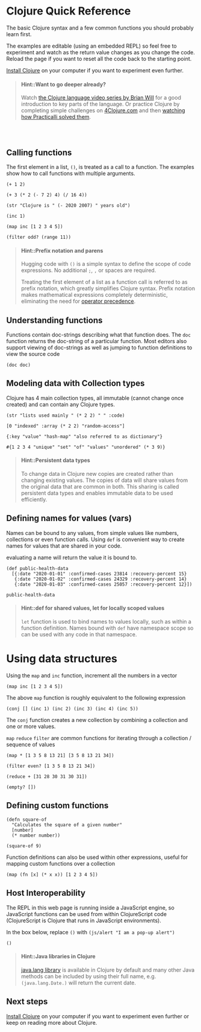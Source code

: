 # Clojure Quick Reference
The basic Clojure syntax and a few common functions you should probably learn first.

The examples are editable (using an embedded REPL) so feel free to experiment and watch as the return value changes as you change the code.  Reload the page if you want to reset all the code back to the starting point.

[Install Clojure](/clojure-tools/install/) on your computer if you want to experiment even further.

> #### Hint::Want to go deeper already?
> Watch [the Clojure language video series by Brian Will](https://www.youtube.com/playlist?list=PLAC43CFB134E85266) for a good introduction to key parts of the language.  Or practice Clojure by completing simple challenges on [4Clojure.com](http://www.4clojure.com/) and then [watching how Practicalli solved them](https://www.youtube.com/playlist?list=PLpr9V-R8ZxiDB_KGrbliCsCUrmcBvdW16).

<!-- Klipse reagent include to generate SVG graphics - hidden as not relevant at this point -->
<pre class="hidden">
  <code class="lang-eval-clojure" data-preamble="(require '[reagent.core :as r])">
  </code>
</pre>


## Calling functions
The first element in a list, `()`, is treated as a call to a function. The examples show how to call functions with multiple arguments.

```eval-clojure
(+ 1 2)
```
```eval-clojure
(+ 3 (* 2 (- 7 2) 4) (/ 16 4))
```
```eval-clojure
(str "Clojure is " (- 2020 2007) " years old")
```
```eval-clojure
(inc 1)
```
```eval-clojure
(map inc [1 2 3 4 5])
```
```eval-clojure
(filter odd? (range 11))
```

> #### Hint::Prefix notation and parens
> Hugging code with `()` is a simple syntax to define the scope of code expressions.  No additional `;`, `,` or spaces are required.
>
> Treating the first element of a list as a function call is referred to as prefix notation, which greatly simplifies Clojure syntax.  Prefix notation makes mathematical expressions completely deterministic, eliminating the need for [operator precedence](https://en.wikipedia.org/wiki/Order_of_operations).


## Understanding functions
Functions contain doc-strings describing what that function does. The `doc` function returns the doc-string of a particular function.  Most editors also support viewing of doc-strings as well as jumping to function definitions to view the source code
```eval-clojure
(doc doc)
```

## Modeling data with Collection types
Clojure has 4 main collection types, all immutable (cannot change once created) and can contain any Clojure types.

```eval-clojure
(str "lists used mainly " (* 2 2) " " :code)
```
```eval-clojure
[0 "indexed" :array (* 2 2) "random-access"]
```
```eval-clojure
{:key "value" "hash-map" "also referred to as dictionary"}
```
```eval-clojure
#{1 2 3 4 "unique" "set" "of" "values" "unordered" (* 3 9)}
```

> #### Hint::Persistent data types
> To change data in Clojure new copies are created rather than changing existing values.  The copies of data will share values from the original data that are common in both.  This sharing is called persistent data types and enables immutable data to be used efficiently.


## Defining names for values (vars)
Names can be bound to any values, from simple values like numbers, collections or even function calls.  Using `def` is convenient way to create names for values that are shared in your code.

evaluating a name will return the value it is bound to.
```eval-clojure
(def public-health-data
  [{:date "2020-01-01" :confirmed-cases 23814 :recovery-percent 15}
   {:date "2020-01-02" :confirmed-cases 24329 :recovery-percent 14}
   {:date "2020-01-03" :confirmed-cases 25057 :recovery-percent 12}])

public-health-data
```

> #### Hint::def for shared values, let for locally scoped values
> `let` function is used to bind names to values locally, such as within a function definition.  Names bound with `def` have namespace scope so can be used with any code in that namespace.


# Using data structures
Using the `map` and `inc` function, increment all the numbers in a vector

```eval-clojure
(map inc [1 2 3 4 5])
```

The above `map` function is roughly equivalent to the following expression

```eval-clojure
(conj [] (inc 1) (inc 2) (inc 3) (inc 4) (inc 5))
```
The `conj` function creates a new collection by combining a collection and one or more values.

`map` `reduce` `filter` are common functions for iterating through a collection / sequence of values

```eval-clojure
(map * [1 3 5 8 13 21] [3 5 8 13 21 34])
```

```eval-clojure
(filter even? [1 3 5 8 13 21 34])
```

```eval-clojure
(reduce + [31 28 30 31 30 31])
```

```eval-clojure
(empty? [])
```


## Defining custom functions

```eval-clojure
(defn square-of
  "Calculates the square of a given number"
  [number]
  (* number number))

(square-of 9)
```

Function definitions can also be used within other expressions, useful for mapping custom functions over a collection
```eval-clojure
(map (fn [x] (* x x)) [1 2 3 4 5])
```

<!-- Not available in ClojureScript REPL -->
<!-- ## Ratio Type -->
<!-- A Ratio type holds a value that is a fraction, such as 22/7.  This is not a function call, it is a legal value in Clojure. -->

<!-- The Ratio value is used to maintain precision of a calculation of whole numbers (Integers) where otherwise a decimal number of a fixed precision size would be used. -->

<!-- The division function, `/`, will return ratio types rather than decimal types to preserve the accuracy of the calculation.  If one or more of the numbers in the `/`as a decimal value you are giving Clojure a precision to infer and can therefore provide a specific decimal result. -->
<!-- ```eval-clojure -->
<!-- 22/7 -->
<!-- ;;(/ 22 7) -->
<!-- ;; (/ 22 7.0) -->
<!-- ;; (type (/ 22 7)) -->
<!-- ``` -->


## Host Interoperability
The REPL in this web page is running inside a JavaScript engine, so JavaScript functions can be used from within ClojureScript code (ClojureScript is Clojure that runs in JavaScript environments).

In the box below, replace `()` with `(js/alert "I am a pop-up alert")`

```eval-clojure
()
```

> #### Hint::Java libraries in Clojure
> [java.lang library](https://docs.oracle.com/javase/8/docs/api/java/lang/compact2-package-summary.html) is available in Clojure by default and many other Java methods can be included by using their full name, e.g. `(java.lang.Date.)` will return the current date.


## Next steps
[Install Clojure](/clojure-tools/install/) on your computer if you want to experiment even further or keep on reading more about Clojure.


<!-- ## Recursion -->

<!-- Recursive function -->
<!-- ```eval-clojure -->
<!-- (defn recursive-counter -->
<!--   [value] -->
<!--   (if (< value 1000) -->
<!--     (recur (+ value 25)))) -->

<!-- (recursive-counter 100) -->

<!-- ``` -->

<!-- * TODO: loop-recur -->
<!-- * TODO: reduce and reducing function -->





<!-- ## Strongly typed under the covers -->
<!-- Many programming languages use 'types' to define the shape of data in a program.  The right type of information is sometimes important for a program to work correctly. -->

<!-- Clojure is a [dynamically typed language](https://en.wikipedia.org/wiki/Type_system#Dynamic_typing) so types are automatically inferred and do not need to be explicitly written in the code.  This helps make Clojure code easier to read. -->

<!-- Clojure is [a strongly typed language](https://en.wikipedia.org/wiki/Strong_and_weak_typing) so everything is a type underneath, relative to the host platform (Clojure uses Java types, ClojureScript uses JavaScript types).  The type of anything in Clojure can be returned using the `type` function. -->

<!-- ```eval-clojure -->
<!-- (type 42) -->
<!-- ``` -->

<!-- ```eval-clojure -->
<!-- (type {:hash "data" :map "more data"}) -->
<!-- ``` -->
